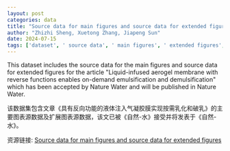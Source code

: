 ```yaml
---
layout: post
categories: data
title: "Source data for main figures and source data for extended figures"
author: "Zhizhi Sheng, Xuetong Zhang, Jiapeng Sun"
date: 2024-07-15
tags: ['dataset', ' source data', ' main figures', ' extended figures', ' article', ' Liquid-infused aerogel membrane', ' reverse functions', ' on-demand emulsification', ' demulsification', ' Nature Water']
---
```


This dataset includes the source data for the main figures and source data for extended figures for the article "Liquid-infused aerogel membrane with reverse functions enables on-demand emulsification and demulsification" which has been accepted by Nature Water and will be published in Nature Water.

该数据集包含文章《具有反向功能的液体注入气凝胶膜实现按需乳化和破乳》的主要图表源数据及扩展图表源数据，该文已被《自然-水》接受并将发表于《自然-水》。

资源链接: [Source data for main figures and source data for extended figures](https://doi.org/10.57760/sciencedb.10580)

